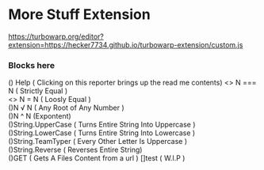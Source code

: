 # More Stuff Extension 
https://turbowarp.org/editor?extension=https://hecker7734.github.io/turbowarp-extension/custom.js

### Blocks here
 () Help ( Clicking on this reporter brings up the read me contents)
 <> N === N ( Strictly Equal )  
 <> N = N ( Loosly Equal )  
 ()N √ N ( Any Root of Any Number )  
 ()N ^ N (Expontent)  
 ()String.UpperCase ( Turns Entire String Into Uppercase )  
 ()String.LowerCase ( Turns Entire String Into Lowercase )  
 ()String.TeamTyper ( Every Other Letter Is Uppercase )  
 ()String.Reverse ( Reverses Entire String)  
 ()GET ( Gets A Files Content from a url )
 []test ( W.I.P )